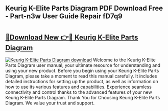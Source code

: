## Keurig K-Elite Parts Diagram PDF Download Free - Part-n3w User Guide Repair fD7q9

# <h2><a href="http://dfqu73v.blite.top/?on=Keurig+K-Elite+Parts+Diagram">🔗Download New 👉🔴 Keurig K-Elite Parts Diagram</a></h2>

[![Keurig K-Elite Parts Diagram download](https://i.imgur.com/lujVjoI.png)](http://dfqu73v.blite.top/?on=Keurig+K-Elite+Parts+Diagram)
Welcome to the Keurig K-Elite Parts Diagram user manual, your ultimate resource for understanding and using your new product. Before you begin using your Keurig K-Elite Parts Diagram, please take a moment to read this manual carefully. It includes detailed instructions for setting up the product, as well as information on how to use its various features and capabilities. Experience seamless connectivity and control thanks to the advanced features of your new Keurig K-Elite Parts Diagram. Thank You for Choosing Keurig K-Elite Parts Diagram. We value your trust and support.
